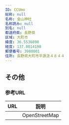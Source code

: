 ```yaml
---
ID: CCUmo
総称: null
名称: 金山神社
名称読み: null
別名: null
都道府県: 長野県
区域: 大町市
緯度: 36.5536898
経度: 137.8014198
郵便番号: 3980001
住所: 長野県大町市平源汲４８４４
---
```


## その他

### 参考URL

| URL | 説明          |
| --- | ------------- |
|     | OpenStreetMap |
